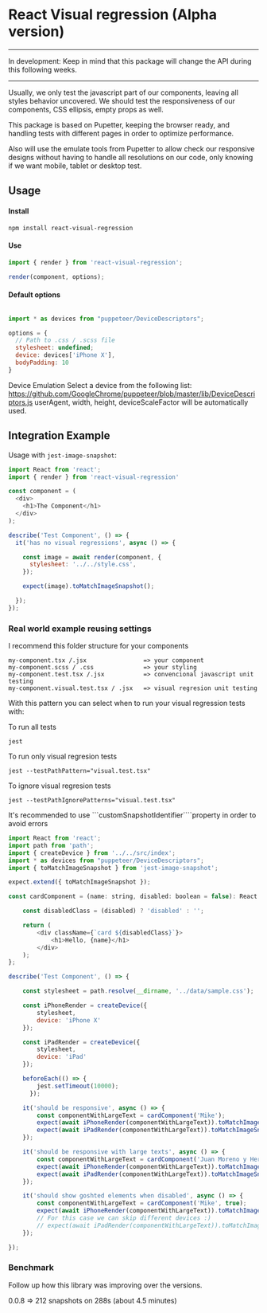 # React Visual regression (Alpha version)

***
In development: Keep in mind that this package will change the API during this following weeks.
***

Usually, we only test the javascript part of our components, leaving all styles behavior uncovered.
We should test the responsiveness of our components, CSS ellipsis, empty props as well.

This package is based on Pupetter, keeping the browser ready, and handling tests with different pages in order to optimize performance.

Also will use the emulate tools from Pupetter to allow check our responsive designs without having to handle all resolutions on our code, only knowing if we want mobile, tablet or desktop test.

## Usage

#### Install

```
npm install react-visual-regression
```

#### Use

```js
import { render } from 'react-visual-regression';

render(component, options);
```

#### Default options

```js

import * as devices from "puppeteer/DeviceDescriptors";

options = {
  // Path to .css / .scss file
  stylesheet: undefined;
  device: devices['iPhone X'],
  bodyPadding: 10
}
```

Device Emulation
Select a device from the following list:
https://github.com/GoogleChrome/puppeteer/blob/master/lib/DeviceDescriptors.js
userAgent, width, height, deviceScaleFactor will be automatically used.

## Integration Example

Usage with `jest-image-snapshot`:

```js
import React from 'react';
import { render } from 'react-visual-regression'

const component = (
  <div>
    <h1>The Component</h1>
  </div>
);

describe('Test Component', () => {
  it('has no visual regressions', async () => {

    const image = await render(component, {
      stylesheet: '../../style.css',
    });

    expect(image).toMatchImageSnapshot();

  });
});
```

### Real world example reusing settings

I recommend this folder structure for your components
```
my-component.tsx /.jsx                => your component
my-component.scss / .css              => your styling
my-component.test.tsx /.jsx           => convencional javascript unit testing
my-component.visual.test.tsx / .jsx   => visual regresion unit testing
```

With this pattern you can select when to run your visual regression tests with:

To run all tests
```
jest
```

To run only visual regresion tests
```
jest --testPathPattern="visual.test.tsx"
```

To ignore visual regresion tests
```
jest --testPathIgnorePatterns="visual.test.tsx"
```

It's recommended to use ```customSnapshotIdentifier````property in order to avoid errors

```js
import React from 'react';
import path from 'path';
import { createDevice } from '../../src/index';
import * as devices from "puppeteer/DeviceDescriptors";
import { toMatchImageSnapshot } from 'jest-image-snapshot';

expect.extend({ toMatchImageSnapshot });

const cardComponent = (name: string, disabled: boolean = false): React.ReactElement => {

    const disabledClass = (disabled) ? 'disabled' : '';

    return (
        <div className={`card ${disabledClass}`}>
            <h1>Hello, {name}</h1>
        </div>
    );
};

describe('Test Component', () => {

    const stylesheet = path.resolve(__dirname, '../data/sample.css');

    const iPhoneRender = createDevice({
        stylesheet,
        device: 'iPhone X'
    });

    const iPadRender = createDevice({
        stylesheet,
        device: 'iPad'
    });

    beforeEach(() => {
        jest.setTimeout(10000);
      });

    it('should be responsive', async () => {
        const componentWithLargeText = cardComponent('Mike');
        expect(await iPhoneRender(componentWithLargeText)).toMatchImageSnapshot({ customSnapshotIdentifier: 'iPhone-responsive' });
        expect(await iPadRender(componentWithLargeText)).toMatchImageSnapshot({ customSnapshotIdentifier: 'iPad-responsive' });
    });

    it('should be responsive with large texts', async () => {
        const componentWithLargeText = cardComponent('Juan Moreno y Herrera-Jiménez');
        expect(await iPhoneRender(componentWithLargeText)).toMatchImageSnapshot({ customSnapshotIdentifier: 'iPhone-largeText' });
        expect(await iPadRender(componentWithLargeText)).toMatchImageSnapshot({ customSnapshotIdentifier: 'iPad-largeText' });
    });

    it('should show goshted elements when disabled', async () => {
        const componentWithLargeText = cardComponent('Mike', true);
        expect(await iPhoneRender(componentWithLargeText)).toMatchImageSnapshot({ customSnapshotIdentifier: 'iPhone-disabled' });
        // For this case we can skip different devices :)
        // expect(await iPadRender(componentWithLargeText)).toMatchImageSnapshot();
    });

});
```

### Benchmark

Follow up how this library was improving over the versions.

0.0.8 => 212 snapshots on 288s (about 4.5 minutes)
